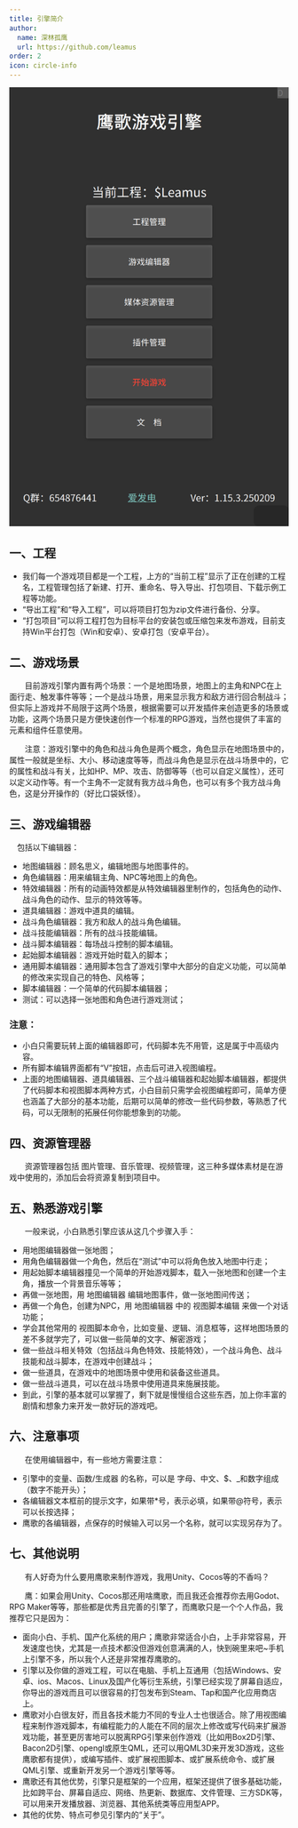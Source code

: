 ```yaml
---
title: 引擎简介
author:
  name: 深林孤鹰
  url: https://github.com/leamus
order: 2
icon: circle-info
---
```


![1699844936831](image/1.引擎简介/1699844936831.png)

## 一、工程

* 我们每一个游戏项目都是一个工程，上方的“当前工程”显示了正在创建的工程名，工程管理包括了新建、打开、重命名、导入导出、打包项目、下载示例工程等功能。
* “导出工程”和“导入工程”，可以将项目打包为zip文件进行备份、分享。
* “打包项目”可以将工程打包为目标平台的安装包或压缩包来发布游戏，目前支持Win平台打包（Win和安卓）、安卓打包（安卓平台）。

## 二、游戏场景

&emsp;&emsp;目前游戏引擎内置有两个场景：一个是地图场景，地图上的主角和NPC在上面行走、触发事件等等；一个是战斗场景，用来显示我方和敌方进行回合制战斗；但实际上游戏并不局限于这两个场景，根据需要可以开发插件来创造更多的场景或功能，这两个场景只是方便快速创作一个标准的RPG游戏，当然也提供了丰富的元素和组件任意使用。

&emsp;&emsp;注意：游戏引擎中的角色和战斗角色是两个概念，角色显示在地图场景中的，属性一般就是坐标、大小、移动速度等等，而战斗角色是显示在战斗场景中的，它的属性和战斗有关，比如HP、MP、攻击、防御等等（也可以自定义属性），还可以定义动作等。有一个主角不一定就有我方战斗角色，也可以有多个我方战斗角色，这是分开操作的（好比口袋妖怪）。

## 三、游戏编辑器

&emsp;包括以下编辑器：

* 地图编辑器：顾名思义，编辑地图与地图事件的。
* 角色编辑器：用来编辑主角、NPC等地图上的角色。
* 特效编辑器：所有的动画特效都是从特效编辑器里制作的，包括角色的动作、战斗角色的动作、显示的特效等等。
* 道具编辑器：游戏中道具的编辑。
* 战斗角色编辑器：我方和敌人的战斗角色编辑。
* 战斗技能编辑器：所有的战斗技能编辑。
* 战斗脚本编辑器：每场战斗控制的脚本编辑。
* 起始脚本编辑器：游戏开始时载入的脚本；
* 通用脚本编辑器：通用脚本包含了游戏引擎中大部分的自定义功能，可以简单的修改来实现自己的特色、风格等；
* 脚本编辑器：一个简单的代码脚本编辑器；
* 测试：可以选择一张地图和角色进行游戏测试；

### 注意：

* 小白只需要玩转上面的编辑器即可，代码脚本先不用管，这是属于中高级内容。
* 所有脚本编辑界面都有“V”按钮，点击后可进入视图编程。
* 上面的地图编辑器、道具编辑器、三个战斗编辑器和起始脚本编辑器，都提供了代码脚本和视图脚本两种方式，小白目前只需学会视图编程即可，简单方便也涵盖了大部分的基本功能，后期可以简单的修改一些代码参数，等熟悉了代码，可以无限制的拓展任何你能想象到的功能。

## 四、资源管理器

&emsp;&emsp;资源管理器包括 图片管理、音乐管理、视频管理，这三种多媒体素材是在游戏中使用的，添加后会将资源复制到项目中。

## 五、熟悉游戏引擎

&emsp;&emsp;一般来说，小白熟悉引擎应该从这几个步骤入手：

* 用地图编辑器做一张地图；
* 用角色编辑器做一个角色，然后在“测试”中可以将角色放入地图中行走；
* 用起始脚本编辑器撞见一个简单的开始游戏脚本，载入一张地图和创建一个主角，播放一个背景音乐等等；
* 再做一张地图，用 地图编辑器 编辑地图事件，做一张地图间传送；
* 再做一个角色，创建为NPC，用 地图编辑器 中的 视图脚本编辑 来做一个对话功能；
* 学会其他常用的 视图脚本命令，比如变量、逻辑、消息框等，这样地图场景的差不多就学完了，可以做一些简单的文字、解密游戏；
* 做一些战斗相关特效（包括战斗角色特效、技能特效），一个战斗角色、战斗技能和战斗脚本，在游戏中创建战斗；
* 做一些道具，在游戏中的地图场景中使用和装备这些道具。
* 做一些战斗道具，可以在战斗场景中使用道具来施展技能。
* 到此，引擎的基本就可以掌握了，剩下就是慢慢组合这些东西，加上你丰富的剧情和想象力来开发一款好玩的游戏吧。

## 六、注意事项

&emsp;&emsp;在使用编辑器中，有一些地方需要注意：

* 引擎中的变量、函数/生成器 的名称，可以是 字母、中文、\$、\_和数字组成（数字不能开头）；
* 各编辑器文本框前的提示文字，如果带*号，表示必填，如果带@符号，表示可以长按选择；
* 鹰歌的各编辑器，点保存的时候输入可以另一个名称，就可以实现另存为了。

## 七、其他说明

&emsp;&emsp;有人好奇为什么要用鹰歌来制作游戏，我用Unity、Cocos等的不香吗？

&emsp;&emsp;鹰：如果会用Unity、Cocos那还用啥鹰歌，而且我还会推荐你去用Godot、RPG Maker等等，那些都是优秀且完善的引擎了，而鹰歌只是一个个人作品，我推荐它只是因为：

* 面向小白、手机、国产化系统的用户；鹰歌非常适合小白，上手非常容易，开发速度也快，尤其是一点技术都没但游戏创意满满的人，快到碗里来吧~手机上引擎不多，所以我个人还是非常推荐鹰歌的。
* 引擎以及你做的游戏工程，可以在电脑、手机上互通用（包括Windows、安卓、ios、Macos、Linux及国产化等衍生系统，引擎已经实现了屏幕自适应，你导出的游戏而且可以很容易的打包发布到Steam、Tap和国产化应用商店上。
* 鹰歌对小白很友好，而且各技术能力不同的专业人士也很适合。除了用视图编程来制作游戏脚本，有编程能力的人能在不同的层次上修改或写代码来扩展游戏功能，甚至更厉害地可以脱离RPG引擎来创作游戏（比如用Box2D引擎、Bacon2D引擎、opengl或原生QML，还可以用QML3D来开发3D游戏，这些鹰歌都有提供），或编写插件、或扩展视图脚本、或扩展系统命令、或扩展QML引擎、或重新开发另一个游戏引擎等等。
* 鹰歌还有其他优势，引擎只是框架的一个应用，框架还提供了很多基础功能，比如跨平台、屏幕自适应、网络、热更新、数据库、文件管理、三方SDK等，可以用来开发播放器、浏览器、其他系统类等应用型APP。
* 其他的优势、特点可参见引擎内的“关于”。

<Catalog />